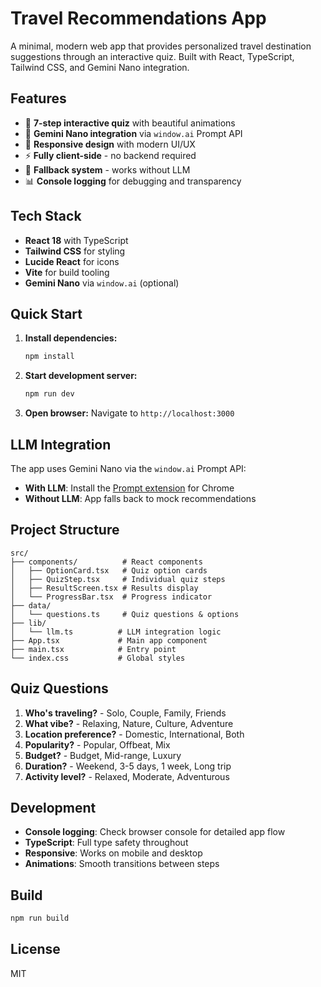 # Travel Recommendations App

A minimal, modern web app that provides personalized travel destination suggestions through an interactive quiz. Built with React, TypeScript, Tailwind CSS, and Gemini Nano integration.

## Features

- 🎯 **7-step interactive quiz** with beautiful animations
- 🤖 **Gemini Nano integration** via `window.ai` Prompt API
- 📱 **Responsive design** with modern UI/UX
- ⚡ **Fully client-side** - no backend required
- 🔄 **Fallback system** - works without LLM
- 📊 **Console logging** for debugging and transparency

## Tech Stack

- **React 18** with TypeScript
- **Tailwind CSS** for styling
- **Lucide React** for icons
- **Vite** for build tooling
- **Gemini Nano** via `window.ai` (optional)

## Quick Start

1. **Install dependencies:**
   ```bash
   npm install
   ```

2. **Start development server:**
   ```bash
   npm run dev
   ```

3. **Open browser:**
   Navigate to `http://localhost:3000`

## LLM Integration

The app uses Gemini Nano via the `window.ai` Prompt API:

- **With LLM**: Install the [Prompt extension](https://prompt.ai/) for Chrome
- **Without LLM**: App falls back to mock recommendations

## Project Structure

```
src/
├── components/          # React components
│   ├── OptionCard.tsx   # Quiz option cards
│   ├── QuizStep.tsx     # Individual quiz steps
│   ├── ResultScreen.tsx # Results display
│   └── ProgressBar.tsx  # Progress indicator
├── data/
│   └── questions.ts     # Quiz questions & options
├── lib/
│   └── llm.ts          # LLM integration logic
├── App.tsx             # Main app component
├── main.tsx            # Entry point
└── index.css           # Global styles
```

## Quiz Questions

1. **Who's traveling?** - Solo, Couple, Family, Friends
2. **What vibe?** - Relaxing, Nature, Culture, Adventure
3. **Location preference?** - Domestic, International, Both
4. **Popularity?** - Popular, Offbeat, Mix
5. **Budget?** - Budget, Mid-range, Luxury
6. **Duration?** - Weekend, 3-5 days, 1 week, Long trip
7. **Activity level?** - Relaxed, Moderate, Adventurous

## Development

- **Console logging**: Check browser console for detailed app flow
- **TypeScript**: Full type safety throughout
- **Responsive**: Works on mobile and desktop
- **Animations**: Smooth transitions between steps

## Build

```bash
npm run build
```

## License

MIT 
